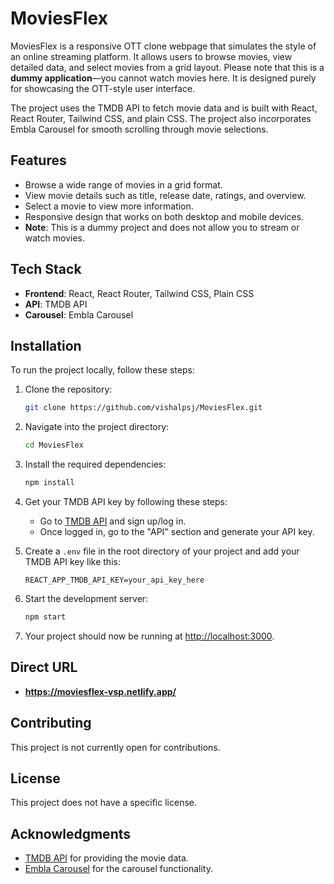 # MoviesFlex

MoviesFlex is a responsive OTT clone webpage that simulates the style of an online streaming platform. It allows users to browse movies, view detailed data, and select movies from a grid layout. Please note that this is a **dummy application**—you cannot watch movies here. It is designed purely for showcasing the OTT-style user interface.

The project uses the TMDB API to fetch movie data and is built with React, React Router, Tailwind CSS, and plain CSS. The project also incorporates Embla Carousel for smooth scrolling through movie selections.

## Features

- Browse a wide range of movies in a grid format.
- View movie details such as title, release date, ratings, and overview.
- Select a movie to view more information.
- Responsive design that works on both desktop and mobile devices.
- **Note**: This is a dummy project and does not allow you to stream or watch movies.

## Tech Stack

- **Frontend**: React, React Router, Tailwind CSS, Plain CSS
- **API**: TMDB API
- **Carousel**: Embla Carousel

## Installation

To run the project locally, follow these steps:

1. Clone the repository:

   ```bash
   git clone https://github.com/vishalpsj/MoviesFlex.git
   ```

2. Navigate into the project directory:

   ```bash
   cd MoviesFlex
   ```

3. Install the required dependencies:

   ```bash
   npm install
   ```

4. Get your TMDB API key by following these steps:
   - Go to [TMDB API](https://www.themoviedb.org/documentation/api) and sign up/log in.
   - Once logged in, go to the "API" section and generate your API key.

5. Create a `.env` file in the root directory of your project and add your TMDB API key like this:

   ```plaintext
   REACT_APP_TMDB_API_KEY=your_api_key_here
   ```

6. Start the development server:

   ```bash
   npm start
   ```

7. Your project should now be running at [http://localhost:3000](http://localhost:3000).

## Direct URL

- **https://moviesflex-vsp.netlify.app/**  


## Contributing

This project is not currently open for contributions.

## License

This project does not have a specific license.

## Acknowledgments

- [TMDB API](https://www.themoviedb.org/documentation/api) for providing the movie data.
- [Embla Carousel](https://www.embla-carousel.com/) for the carousel functionality.
